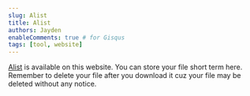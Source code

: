 ```yaml
---
slug: Alist
title: Alist
authors: Jayden
enableComments: true # for Gisqus
tags: [tool, website]
---
```


[Alist](http://pan.zengxud.top) is available on this website. You can store your file short term here. Remember to delete your file after you download it cuz your file may be deleted without any notice.